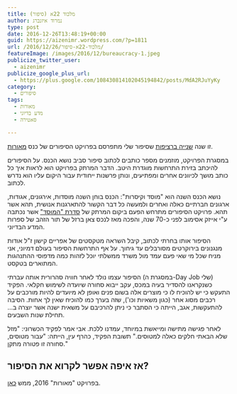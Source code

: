 ```yaml
---
title: מלכוד 22א (סיפור)
author: נמרוד איזנברג
type: post
date: 2016-12-26T13:48:19+00:00
guid: https://aizenimr.wordpress.com/?p=1811
url: /2016/12/26/מלכוד-22א-סיפור/
featureImage: /images/2016/12/bureaucracy-1.jpeg
publicize_twitter_user:
  - aizenimr
publicize_google_plus_url:
  - https://plus.google.com/108430814102045194842/posts/MdA2RJuYyKy
category:
  - סיפורים
tags:
  - מאורות
  - מדע בדיוני
  - סאטירה

---
```

זו שנה [שנייה ברציפות][1] שסיפור שלי מתפרסם בפרויקט הסיפורים של כנס [מאורות][2].

במסגרת הפרויקט, מוזמנים מספר כותבים לכתוב סיפור סביב נושא הכנס. על הסיפורים להיכתב בזירת התרחשות מוגדרת היטב. הדבר המרתק בפרויקט הוא לראות איך כל כותב מושך לכיוונים אחרים ומפתיעים, ונותן פרשנות ייחודית עבור היקום עליו הוא נדרש לכתוב.

נושא הכנס השנה הוא "מוסד וקיסרות": הכנס בוחן השנה מוסדות, אירגונים, אגודות, ארגונים חברתיים כאלה ואחרים ולמעשה כל דבר הקשור להתארגנות אנושית, תהא אשר תהא. פרויקט הסיפורים מתרחש הפעם ביקום המרתק של [סדרת "המוסד"][3] אשר נכתבה ע"י אייזק אסימוב לפני כ-70 שנה, והפכה מאז לנכס צאן ברזל של תור הזהב של ספרות המדע הבדיוני.

הסיפור אותו בחרתי לכתוב, קיבל השראה מטקסטים של אפריים קישון ז"ל אודות מנגנונים בירוקרטים מסורבלים עד גיחוך. על אף התרחשות הסיפור בעולם דמיוני, אני מניח שכל מי שאי פעם עמד מול משרד ממשלתי יוכל לזהות כמה מדפוסי ההתנהגות המתוארים בטקסט.

הסיפור עצמו נולד לאחר חוויה סהרורית אותה עברתי (במסגרת ה-Day Job שלי) כשנקראנו להסדיר בעיה במכס, עקב ייבוא סחורה שיועדה לשימוש חקלאי. הפקיד התעקש כי יש להוכיח לו כי מוצרים אלה בשום פנים ואופן לא מיועדים להיות מורכבים על רכבים מסוג אחר (כגון משאיות וכו'), שזה בערך כמו להוכיח שאין לך אחות. הסיבה להתעקשות, אגב, הייתה כי הסתבר כי ניתן להרכיבם על משאית ישנה אשר יוצרה ב... תחילת שנות השבעים.

לאחר פגישה מתישה ומייאשת במיוחד, עמדנו ללכת. אבי אמר לפקיד הכשרוני: "מזל שלא הבאתי חלקים כאלה למטוסים." תשובת הפקיד, כהרף עין, הייתה: "עבור מטוסים, סחורה זו פטורה מתקן."

## אז איפה אפשר לקרוא את הסיפור?

בפרויקט "מאורות" 2016, ממש [כאן][4].

 [1]: /2015/12/02/%d7%91%d7%9f-%d7%9b%d7%9c%d7%90%d7%99%d7%99%d7%9d-%d7%a1%d7%99%d7%a4%d7%95%d7%a8/
 [2]: http://meorot.sf-f.org.il/2016
 [3]: https://en.wikipedia.org/wiki/Foundation_series
 [4]: https://meorot.sf-f.org.il/2016/index-22.html